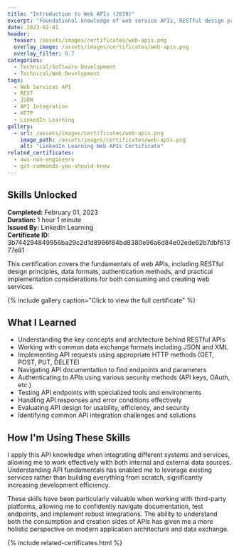 ```yaml
---
title: "Introduction to Web APIs (2019)"
excerpt: "Foundational knowledge of web service APIs, RESTful design principles, and data exchange formats for modern application development"
date: 2023-02-01
header:
  teaser: /assets/images/certificates/web-apis.png
  overlay_image: /assets/images/certificates/web-apis.png
  overlay_filter: 0.7
categories:
  - Technical/Software Development
  - Technical/Web Development
tags:
  - Web Services API
  - REST
  - JSON
  - API Integration
  - HTTP
  - LinkedIn Learning
gallery:
  - url: /assets/images/certificates/web-apis.png
    image_path: /assets/images/certificates/web-apis.png
    alt: "LinkedIn Learning Web APIs Certificate"
related_certificates:
  - aws-non-engineers
  - git-commands-you-should-know
---
```


## Skills Unlocked

**Completed:** February 01, 2023  
**Duration:** 1 hour 1 minute  
**Issued By:** LinkedIn Learning  
**Certificate ID:** 3b744294849956ba29c2d1d8986f84bd8380e96a6d84e02ede62b7dbf61377e81

This certification covers the fundamentals of web APIs, including RESTful design principles, data formats, authentication methods, and practical implementation considerations for both consuming and creating web services.

{% include gallery caption="Click to view the full certificate" %}

## What I Learned

* Understanding the key concepts and architecture behind RESTful APIs
* Working with common data exchange formats including JSON and XML
* Implementing API requests using appropriate HTTP methods (GET, POST, PUT, DELETE)
* Navigating API documentation to find endpoints and parameters
* Authenticating to APIs using various security methods (API keys, OAuth, etc.)
* Testing API endpoints with specialized tools and environments
* Handling API responses and error conditions effectively
* Evaluating API design for usability, efficiency, and security
* Identifying common API integration challenges and solutions

## How I'm Using These Skills

I apply this API knowledge when integrating different systems and services, allowing me to work effectively with both internal and external data sources. Understanding API fundamentals has enabled me to leverage existing services rather than building everything from scratch, significantly increasing development efficiency.

These skills have been particularly valuable when working with third-party platforms, allowing me to confidently navigate documentation, test endpoints, and implement robust integrations. The ability to understand both the consumption and creation sides of APIs has given me a more holistic perspective on modern application architecture and data exchange.

{% include related-certificates.html %}